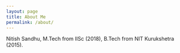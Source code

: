 ```yaml
---
layout: page
title: About Me
permalink: /about/
---
```


Nitish Sandhu,
M.Tech from IISc (2018), B.Tech from NIT Kurukshetra (2015).

